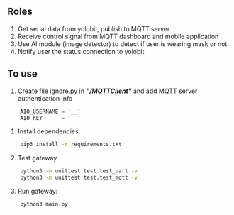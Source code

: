 ## Roles
1. Get serial data from yolobit, publish to MQTT server
2. Receive control signal from MQTT dashboard and mobile application
3. Use AI module (image detector) to detect if user is wearing mask or not
4. Notify user the status connection to yolobit

## To use

1. Create file ignore.py in ***"/MQTTClient"*** and add MQTT server authentication info
```python
    AIO_USERNAME = '__'
    AIO_KEY      = '__'
```

1. Install dependencies:
```bash
    pip3 install -r requirements.txt
```

2. Test gateway
```bash
    python3 -m unittest test.test_uart -v
    python3 -m unittest test.test_mqtt -v
```

3. Run gateway: 
```bash
    python3 main.py
```
